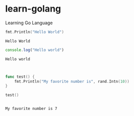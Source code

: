
# learn-golang
Learning Go Language

```go
fmt.Println("Hello World")
```
```output
Hello World
```
```js
console.log("Hello world")
```
```output
Hello world
```
```go


func test() {
	fmt.Println("My favorite number is", rand.Intn(10))
}

test()



```
```output
My favorite number is 7
```
```go

```
```js

```
